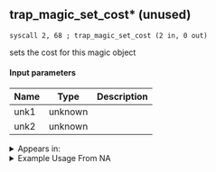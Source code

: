 ## trap_magic_set_cost* (unused)

`syscall 2, 68 ; trap_magic_set_cost (2 in, 0 out)`

sets the cost for this magic object

#### Input parameters
| Name | Type | Description
|------|------|------------
| unk1   | unknown   | 
| unk2   | unknown   | 




<details>
	<summary>Appears in:</summary>

</details>

<details>
	<summary>Example Usage From NA</summary>
```

```
</details>

